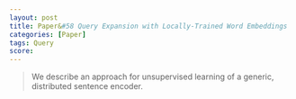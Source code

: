```yaml
---
layout: post
title: Paper&#58 Query Expansion with Locally-Trained Word Embeddings
categories: [Paper]
tags: Query
score: 
---
```



> We describe an approach for unsupervised learning of a generic, distributed sentence encoder.



